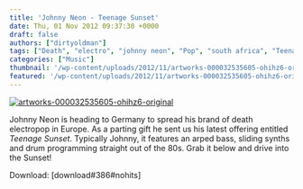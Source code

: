 ```yaml
---
title: 'Johnny Neon - Teenage Sunset'
date: Thu, 01 Nov 2012 09:37:30 +0000
draft: false
authors: ["dirtyoldman"]
tags: ["Death", "electro", "johnny neon", "Pop", "south africa", "Teenage Sunset"]
categories: ["Music"]
thumbnail: '/wp-content/uploads/2012/11/artworks-000032535605-ohihz6-original-150x150.jpg'
featured: '/wp-content/uploads/2012/11/artworks-000032535605-ohihz6-original-304x190.jpg'
---
```


[![](/wp-content/uploads/2012/11/artworks-000032535605-ohihz6-original.jpg "artworks-000032535605-ohihz6-original")](/2012/11/01/johnny-neon-teenage-sunset/artworks-000032535605-ohihz6-original/)

Johnny Neon is heading to Germany to spread his brand of death electropop in Europe. As a parting gift he sent us his latest offering entitled _Teenage Sunset_. Typically Johnny, it features an arped bass, sliding synths and drum programming straight out of the 80s. Grab it below and drive into the Sunset!

Download: \[download#386#nohits\]

